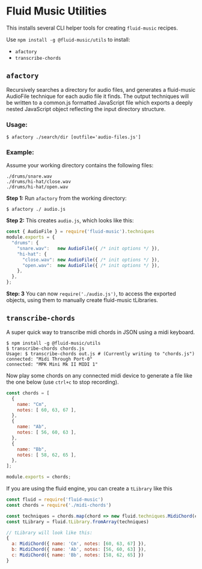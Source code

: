 # Fluid Music Utilities

This installs several CLI helper tools for creating `fluid-music` recipes.

Use `npm install -g @fluid-music/utils` to install:

- `afactory`
- `transcribe-chords`

## `afactory`

Recursively searches a directory for audio files, and generates a fluid-music
AudioFile technique for each audio file it finds. The output techniques will be
written to a common.js formatted JavaScript file which exports a deeply nested
JavaScript object reflecting the input directory structure.

### Usage:

`$ afactory ./search/dir [outfile='audio-files.js']`

### Example:
Assume your working directory contains the following files:

```
./drums/snare.wav
./drums/hi-hat/close.wav
./drums/hi-hat/open.wav
```

**Step 1:** Run `afactory` from the working directory:

```
$ afactory ./ audio.js
```

**Step 2:** This creates `audio.js`, which looks like this:
```javascript
const { AudioFile } = require('fluid-music').techniques
module.exports = {
  "drums": {
    "snare.wav":   new AudioFile({ /* init options */ }),
    "hi-hat": {
      "close.wav": new AudioFile({ /* init options */ }),
      "open.wav":  new AudioFile({ /* init options */ }),
    },
  },
};
```
**Step: 3** You can now `require('./audio.js')`, to access the
exported objects, using them to manually create fluid-music tLibraries.


## `transcribe-chords`

A super quick way to transcribe midi chords in JSON using a midi keyboard.

```
$ npm install -g @fluid-music/utils
$ transcribe-chords chords.js
Usage: $ transcribe-chords out.js # (Currently writing to "chords.js")
connected: "Midi Through Port-0"
connected: "MPK Mini Mk II MIDI 1"
```

Now play some chords on any connected midi device to generate a file like the one below (use `ctrl+c` to stop recording).

```javascript
const chords = [
  {
    name: "Cm",
    notes: [ 60, 63, 67 ],
  },
  {
    name: "Ab",
    notes: [ 56, 60, 63 ],
  },
  {
    name: "Bb",
    notes: [ 58, 62, 65 ],
  },
];

module.exports = chords;
```

If you are using the fluid engine, you can create a `tLibrary` like this

```javascript
const fluid = require('fluid-music')
const chords = require('./midi-chords')

const techniques = chords.map(chord => new fluid.techniques.MidiChord(chord))
const tLibrary = fluid.tLibrary.fromArray(techniques)

// tLibrary will look like this:
{
  a: MidiChord({ name: 'Cm', notes: [60, 63, 67] }),
  b: MidiChord({ name: 'Ab', notes: [56, 60, 63] }),
  c: MidiChord({ name: 'Bb', notes: [58, 62, 65] })
}
```
